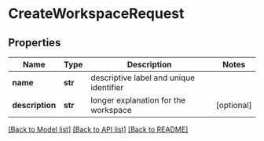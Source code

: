 # CreateWorkspaceRequest


## Properties
Name | Type | Description | Notes
------------ | ------------- | ------------- | -------------
**name** | **str** | descriptive label and unique identifier | 
**description** | **str** | longer explanation for the workspace | [optional] 

[[Back to Model list]](../README.md#documentation-for-models) [[Back to API list]](../README.md#documentation-for-api-endpoints) [[Back to README]](../README.md)


